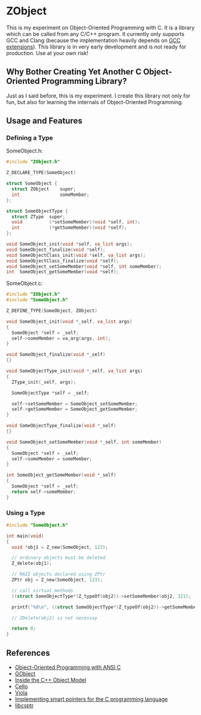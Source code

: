 # ZObject
This is my experiment on Object-Oriented Programming with C. It is a library
which can be called from any C/C++ program. It currently only supports GCC and
Clang (because the implementation heavily depends on [GCC extensions](https://gcc.gnu.org/onlinedocs/gcc-6.1.0/gcc/Common-Variable-Attributes.html)).
This library is in very early development and is not ready for production. Use
at your own risk!

## Why Bother Creating Yet Another C Object-Oriented Programming Library?
Just as I said before, this is my experiment. I create this library not only for
fun, but also for learning the internals of Object-Oriented Programming.

## Usage and Features

### Defining a Type
SomeObject.h:
```c
#include "ZObject.h"

Z_DECLARE_TYPE(SomeObject)

struct SomeObject {
  struct ZObject    super;
  int               someMember;
};

struct SomeObjectType {
  struct ZType  super;
  void          (*setSomeMember)(void *self, int);
  int           (*getSomeMember)(void *self);
};

void SomeObject_init(void *self, va_list args);
void SomeObject_finalize(void *self);
void SomeObjectClass_init(void *self, va_list args);
void SomeObjectClass_finalize(void *self);
void SomeObject_setSomeMember(void *self, int someMember);
int  SomeObject_getSomeMember(void *self);
```

SomeObject.c:
```c
#include "ZObject.h"
#include "SomeObject.h"

Z_DEFINE_TYPE(SomeObject, ZObject)

void SomeObject_init(void *_self, va_list args)
{
  SomeObject *self = _self;
  self->someMember = va_arg(args, int);
}

void SomeObject_finalize(void *_self)
{}

void SomeObjectType_init(void *_self, va_list args)
{
  ZType_init(_self, args);

  SomeObjectType *self = _self;

  self->setSomeMember = SomeObject_setSomeMember;
  self->getSomeMember = SomeObject_getSomeMember;
}

void SomeObjectType_finalize(void *_self)
{}

void SomeObject_setSomeMember(void *_self, int someMember)
{
  SomeObject *self = _self;
  self->someMember = someMember;
}

int SomeObject_getSomeMember(void *_self)
{
  SomeObject *self = _self;
  return self->someMember;
}
```

### Using a Type
```c
#include "SomeObject.h"

int main(void)
{
  void *obj1 = Z_new(SomeObject, 123);

  // ordinary objects must be deleted
  Z_delete(obj1);

  // RAII objects declared using ZPtr
  ZPtr obj = Z_new(SomeObject, 123);

  // call virtual methods
  ((struct SomeObjectType*)Z_typeOf(obj2))->setSomeMember(obj2, 321);

  printf("%d\n", ((struct SomeObjectType*)Z_typeOf(obj2))->getSomeMember(obj2));

  // ZDelete(obj2) is not necessay

  return 0;
}
```

## References
- [Object-Oriented Programming with ANSI C](https://www.cs.rit.edu/~ats/books/ooc.pdf)
- [GObject](https://developer.gnome.org/gobject/stable/)
- [Inside the C++ Object Model](https://www.amazon.com/Inside-Object-Model-Stanley-Lippman/dp/0201834545)
- [Cello](http://libcello.org/)
- [Viola](https://github.com/eatonphil/Viola)
- [Implementing smart pointers for the C programming language](https://snai.pe/c/c-smart-pointers/)
- [libcsptr](https://github.com/Snaipe/libcsptr)
